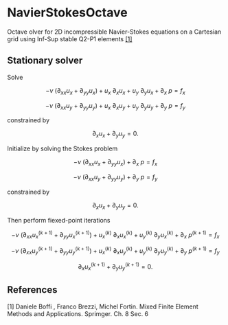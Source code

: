 # NavierStokesOctave
Octave olver for 2D incompressible Navier-Stokes equations on a Cartesian grid using Inf-Sup stable Q2-P1 elements [[1]](#1)

## Stationary solver

Solve 

$$ - \nu\ (\partial_{xx} u_x + \partial_{yy} u_x) + u_x\ \partial_x u_x + u_y\ \partial_y u_x + \partial_x\ p = f_x $$

$$ - \nu\ (\partial_{xx} u_y + \partial_{yy} u_y) + u_x\ \partial_{x} u_y + u_y\ \partial_{y} u_y + \partial_{y}\ p  = f_y $$

constrained by

$$ \partial_{x} u_x + \partial_{y} u_y = 0. $$

Initialize by solving the Stokes problem

$$ - \nu\ (\partial_{xx} u_x + \partial_{yy} u_x) + \partial_x\ p    = f_x $$

$$ - \nu\ (\partial_{xx} u_y + \partial_{yy} u_y) + \partial_{y}\ p  = f_y $$

constrained by

$$ \partial_{x} u_x + \partial_{y} u_y = 0. $$

Then perform fiexed-point iterations

$$ - \nu\ (\partial_{xx} u_x^{(k+1)} + \partial_{yy} u_x^{(k+1)}) + u_x^{(k)}\ \partial_x u_x^{(k)}  + u_y^{(k)}\ \partial_y u_x^{(k)} + \partial_x\ p^{(k+1)} = f_x $$

$$ - \nu\ (\partial_{xx} u_y^{(k+1)} + \partial_{yy} u_y^{(k+1)}) + u_x^{(k)}\ \partial_{x} u_y^{(k)} + u_y^{(k)}\ \partial_{y} u_y^{(k)} + \partial_{y}\ p^{(k+1)}  = f_y $$

$$ \partial_{x} u_x^{(k+1)} + \partial_{y} u_y^{(k+1)} = 0. $$

## References
<a id="1">[1]</a> 
Daniele Boffi , Franco Brezzi, Michel Fortin.
Mixed Finite Element Methods and Applications.
Sprimger. Ch. 8 Sec. 6
